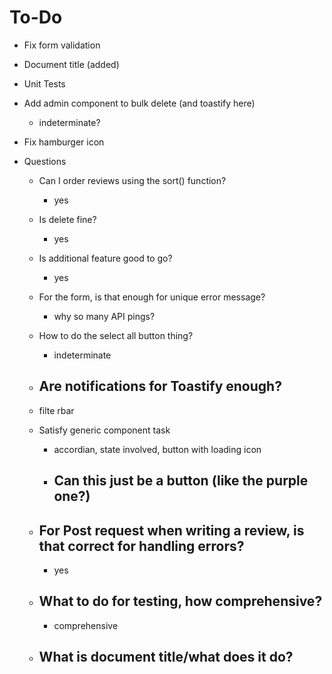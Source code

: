 # To-Do

- Fix form validation
- Document title (added)
- Unit Tests

- Add admin component to bulk delete (and toastify here)
  - indeterminate?
- Fix hamburger icon

- Questions

  - Can I order reviews using the sort() function?
    - yes
  - Is delete fine?
    - yes
  - Is additional feature good to go?
    - yes
  - For the form, is that enough for unique error message?
    - why so many API pings?
  - How to do the select all button thing?

    - indeterminate

  - ## Are notifications for Toastify enough?
  - filte rbar
  - Satisfy generic component task
    - accordian, state involved, button with loading icon
    - ## Can this just be a button (like the purple one?)
  - ## For Post request when writing a review, is that correct for handling errors?
    - yes
  - ## What to do for testing, how comprehensive?
    - comprehensive
  - ## What is document title/what does it do?
